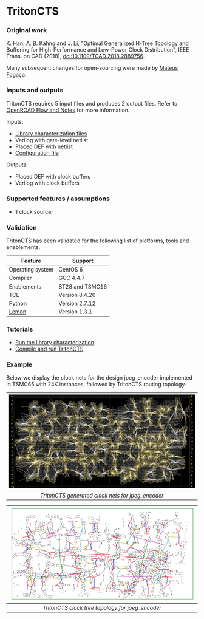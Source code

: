 # TritonCTS 

### Original work
K. Han, A. B. Kahng and J. Li, "Optimal Generalized H-Tree Topology and Buffering for High-Performance and Low-Power Clock Distribution", IEEE Trans. on CAD (2018), [doi:10.1109/TCAD.2018.2889756](https://doi.org/10.1109/TCAD.2018.2889756).

Many subsequent changes for open-sourcing were made by [Mateus Fogaça](https://github.com/mpfogaca).

### Inputs and outputs
TritonCTS requires 5 input files and produces 2 output files. Refer to [OpenROAD Flow and Notes](https://theopenroadproject.org/wp-content/uploads/2018/12/OpenROAD_Flow_and_Notes_Nov2018-v1p0-1.pdf) for more information.

Inputs:
- [Library characterization files](doc/Technology_characterization.md)
- Verilog with gate-level netlist
- Placed DEF with netlist
- [Configuration file](doc/Run_TritonCTS.md#example-of-a-config-file)

Outputs:
- Placed DEF with clock buffers
- Verilog with clock buffers

### Supported features / assumptions
- 1 clock source;

### Validation
TritonCTS has been validated for the following list of platforms, tools and enablements.

| Feature | Support |
|---|---|
| Operating system | CentOS 6 |
| Compiler  | GCC 4.4.7 |
| Enablements | ST28 and TSMC16 |
| TCL | Version 8.4.20 |
| Python | Version 2.7.12 |
| [Lemon](https://lemon.cs.elte.hu/trac/lemon) | Version 1.3.1 |

### Tutorials
- [Run the library characterization](doc/Technology_characterization.md)
- [Compile and run TritonCTS](doc/Run_TritonCTS.md)

### Example
Below we display the clock nets for the design jpeg_encoder implemented in TSMC65 with 24K instances, followed by TritonCTS routing topology.

| <img src="doc/jpeg-tsmc-65.png" width=550px> |
|:--:|
| *TritonCTS generated clock nets for jpeg_encoder* |

| <img src="doc/topology-jpeg-65.png" width=550px> |
|:--:| 
| *TritonCTS clock tree topology for jpeg_encoder* |


